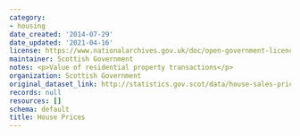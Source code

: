 ```yaml
---
category:
- housing
date_created: '2014-07-29'
date_updated: '2021-04-16'
license: https://www.nationalarchives.gov.uk/doc/open-government-licence/version/3/
maintainer: Scottish Government
notes: <p>Value of residential property transactions</p>
organization: Scottish Government
original_dataset_link: http://statistics.gov.scot/data/house-sales-prices
records: null
resources: []
schema: default
title: House Prices
---
```

